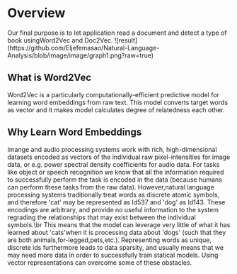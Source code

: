 <html>
<body>
  <h1>Overview</h1>
  Our final purpose is to let application read a document and detect a type of book usingWord2Vec and Doc2Vec.
![result](https://github.com/Eljefemasao/Natural-Language-Analysis/blob/image/image/graph1.png?raw=true)
  <h2>What is Word2Vec</h2>
  Word2Vec is a particularly computationally-efficient predictive model for learning word embeddings from raw text. This model converts target words as vector and it makes model calculates degree of relatedness each other.
  <h2>Why Learn Word Embeddings</h2>
  Imange and audio processing systems work with rich, high-dimensional datasets encoded as vectors of the individual raw pixel-intensities for image data, or e.g. power spectral density coefficients for audio data. For tasks like object or speech recognition we know that all the information required to successfully perform the task is encoded in the data (because humans can perform these tasks from the raw data). However,natural language processing systems traditionally treat words as discrete atomic symbols, and therefore 'cat' may be represented as Id537 and 'dog' as Id143. These encodings are arbitrary, and provide no useful information to the system regrading the relationships that may exist between the individual symbols.\br
  This means that the model can leverage very little of what it has learned about 'cats'when it is processing data about 'dogs' (such that they are both animals,for-legged,pets,etc.). Representing words as unique, discrete ids furthermore leads to data sparsity, and usually means that we may need more data in order to successfully train statical models. Using vector representations can overcome some of these obstacles.
</body>
</html>
